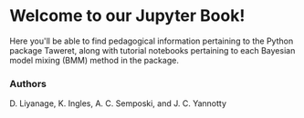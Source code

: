 # Welcome to our Jupyter Book!

Here you'll be able to find pedagogical information pertaining to the Python package Taweret, along with tutorial notebooks
pertaining to each Bayesian model mixing (BMM) method in the package.

### Authors
D. Liyanage, K. Ingles, A. C. Semposki, and J. C. Yannotty
